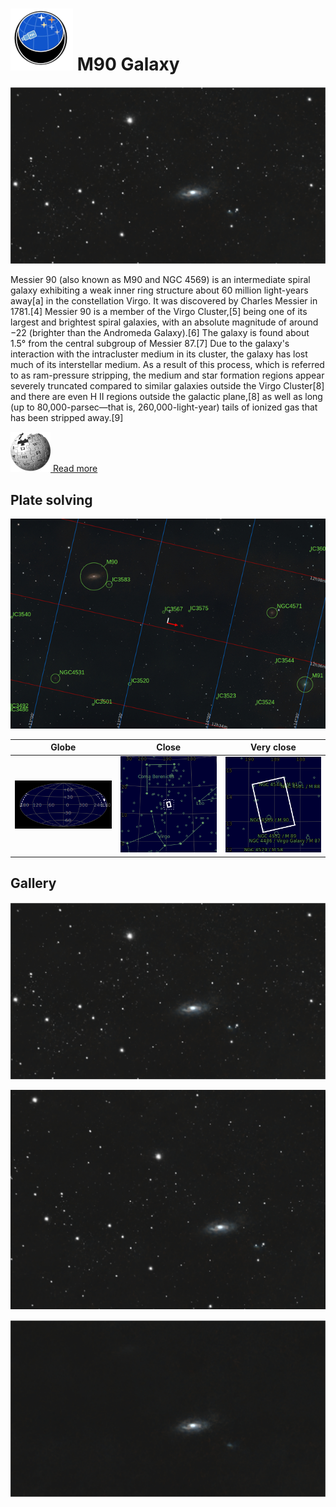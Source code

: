 # ![](..//Imaging//Common/pyl-tiny.png) M90 Galaxy
![](..//Imaging//HD/M90_Galaxy+00+co.jpg)

Messier 90 (also known as M90 and NGC 4569) is an intermediate spiral galaxy exhibiting a weak inner ring structure about 60 million light-years away[a] in the constellation Virgo. It was discovered by Charles Messier in 1781.[4] Messier 90 is a member of the Virgo Cluster,[5] being one of its largest and brightest spiral galaxies, with an absolute magnitude of around −22 (brighter than the Andromeda Galaxy).[6] The galaxy is found about 1.5° from the central subgroup of Messier 87.[7] Due to the galaxy's interaction with the intracluster medium in its cluster, the galaxy has lost much of its interstellar medium. As a result of this process, which is referred to as ram-pressure stripping, the medium and star formation regions appear severely truncated compared to similar galaxies outside the Virgo Cluster[8] and there are even H II regions outside the galactic plane,[8] as well as long (up to 80,000-parsec—that is, 260,000-light-year) tails of ionized gas that has been stripped away.[9]

[![](..//Imaging//Common/Wikipedia.png) Read more](https://en.wikipedia.org/wiki/Messier_90)
## Plate solving 


![IMG](..//Imaging//HD/M90_Galaxy_Annotated.jpg)


| Globe | Close | Very close |
| ----- | ----- | ----- |
|![IMG](..//Imaging//HD/M90_Galaxy_Globe.jpg) |![IMG](..//Imaging//HD/M90_Galaxy_Close.jpg) |![IMG](..//Imaging//HD/M90_Galaxy_Closer.jpg) |

## Gallery
![IMG](..//Imaging//HD/M90_Galaxy+00+co.jpg) 

![IMG](..//Imaging//HD/M90_Galaxy+01+co.jpg) 

![](..//Imaging//HD/M90_Galaxy+00+bg.jpg)
